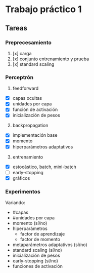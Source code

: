# Trabajo práctico 1

## Tareas

### Preprecesamiento
1. [x] carga
2. [x] conjunto entrenamiento y prueba
3. [x] standard scaling

### Perceptrón
1. feedforward
  * [x] capas ocultas
  * [x] unidades por capa
  * [x] función de activación
  * [x] inicialización de pesos
2. backpropagation
  * [x] implementación base
  * [x] momento
  * [x] hiperparámetros adaptativos
3. entrenamiento
  * [x] estocástico, batch, mini-batch
  * [ ] early-stopping
  * [x] gráficos

### Experimentos

Variando:
* #capas
* #unidades por capa
* momento (sí/no)
* hiperparámetros
  * factor de aprendizaje
  * factor de momento
* metaparámetros adaptativos (sí/no)
* standard scaling (sí/no)
* inicialización de pesos
* early-stopping (sí/no)
* funciones de activación
